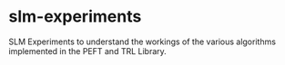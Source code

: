 # slm-experiments

SLM Experiments to understand the workings of the various algorithms implemented in the PEFT and TRL Library.
